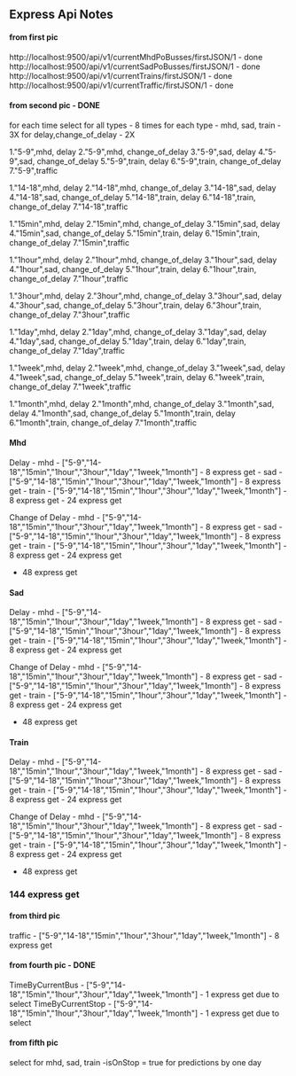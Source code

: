 ## Express Api Notes

#### from first pic
http://localhost:9500/api/v1/currentMhdPoBusses/firstJSON/1 - done
http://localhost:9500/api/v1/currentSadPoBusses/firstJSON/1  - done
http://localhost:9500/api/v1/currentTrains/firstJSON/1  - done
http://localhost:9500/api/v1/currentTraffic/firstJSON/1  - done


#### from second pic - DONE
for each time select for all types - 8 times 
for each type - mhd, sad, train - 3X
for delay,change_of_delay - 2X

1."5-9",mhd, delay 
2."5-9",mhd, change_of_delay
3."5-9",sad, delay
4."5-9",sad, change_of_delay
5."5-9",train, delay
6."5-9",train, change_of_delay
7."5-9",traffic

1."14-18",mhd, delay
2."14-18",mhd, change_of_delay
3."14-18",sad, delay
4."14-18",sad, change_of_delay
5."14-18",train, delay
6."14-18",train, change_of_delay
7."14-18",traffic

1."15min",mhd, delay 
2."15min",mhd, change_of_delay
3."15min",sad, delay
4."15min",sad, change_of_delay
5."15min",train, delay
6."15min",train, change_of_delay
7."15min",traffic

1."1hour",mhd, delay
2."1hour",mhd, change_of_delay
3."1hour",sad, delay
4."1hour",sad, change_of_delay
5."1hour",train, delay
6."1hour",train, change_of_delay
7."1hour",traffic

1."3hour",mhd, delay
2."3hour",mhd, change_of_delay
3."3hour",sad, delay
4."3hour",sad, change_of_delay
5."3hour",train, delay
6."3hour",train, change_of_delay
7."3hour",traffic

1."1day",mhd, delay
2."1day",mhd, change_of_delay
3."1day",sad, delay
4."1day",sad, change_of_delay
5."1day",train, delay
6."1day",train, change_of_delay
7."1day",traffic

1."1week",mhd, delay
2."1week",mhd, change_of_delay
3."1week",sad, delay
4."1week",sad, change_of_delay
5."1week",train, delay
6."1week",train, change_of_delay
7."1week",traffic

1."1month",mhd, delay
2."1month",mhd, change_of_delay
3."1month",sad, delay
4."1month",sad, change_of_delay
5."1month",train, delay
6."1month",train, change_of_delay
7."1month",traffic


#### Mhd 
Delay - mhd  - ["5-9","14-18","15min","1hour","3hour","1day","1week,"1month"] - 8 express get
      - sad  - ["5-9","14-18","15min","1hour","3hour","1day","1week,"1month"] - 8 express get
      - train - ["5-9","14-18","15min","1hour","3hour","1day","1week,"1month"] - 8 express get
    - 24 express get
    

Change of Delay - mhd  - ["5-9","14-18","15min","1hour","3hour","1day","1week,"1month"] - 8 express get
                - sad  - ["5-9","14-18","15min","1hour","3hour","1day","1week,"1month"] - 8 express get
                - train - ["5-9","14-18","15min","1hour","3hour","1day","1week,"1month"] - 8 express get
    - 24 express get
- 48 express get
#### Sad 
Delay - mhd  - ["5-9","14-18","15min","1hour","3hour","1day","1week,"1month"] - 8 express get
      - sad  - ["5-9","14-18","15min","1hour","3hour","1day","1week,"1month"] - 8 express get
      - train - ["5-9","14-18","15min","1hour","3hour","1day","1week,"1month"] - 8 express get
    - 24 express get

Change of Delay - mhd  - ["5-9","14-18","15min","1hour","3hour","1day","1week,"1month"] - 8 express get
                - sad  - ["5-9","14-18","15min","1hour","3hour","1day","1week,"1month"] - 8 express get
                - train - ["5-9","14-18","15min","1hour","3hour","1day","1week,"1month"] - 8 express get
    - 24 express get
- 48 express get
#### Train 
Delay - mhd  - ["5-9","14-18","15min","1hour","3hour","1day","1week,"1month"] - 8 express get
      - sad  - ["5-9","14-18","15min","1hour","3hour","1day","1week,"1month"] - 8 express get
      - train - ["5-9","14-18","15min","1hour","3hour","1day","1week,"1month"] - 8 express get
    - 24 express get

Change of Delay - mhd  - ["5-9","14-18","15min","1hour","3hour","1day","1week,"1month"] - 8 express get
                - sad  - ["5-9","14-18","15min","1hour","3hour","1day","1week,"1month"] - 8 express get
                - train - ["5-9","14-18","15min","1hour","3hour","1day","1week,"1month"] - 8 express get
    - 24 express get
- 48 express get

### 144 express get

#### from third pic
traffic  - ["5-9","14-18","15min","1hour","3hour","1day","1week,"1month"] - 8 express get

#### from fourth pic - DONE
TimeByCurrentBus - ["5-9","14-18","15min","1hour","3hour","1day","1week,"1month"] - 1 express get due to select
TimeByCurrentStop - ["5-9","14-18","15min","1hour","3hour","1day","1week,"1month"] - 1 express get due to select

#### from fifth pic 
select for mhd, sad, train -isOnStop = true for predictions by one day